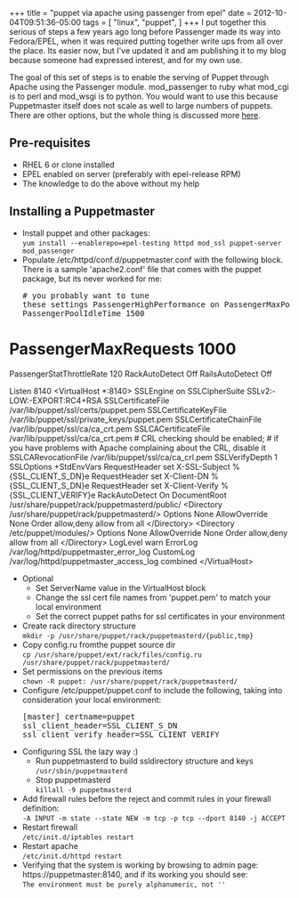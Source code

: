 +++
title = "puppet via apache using passenger from epel"
date = 2012-10-04T09:51:36-05:00
tags = [
  "linux",
  "puppet",
]
+++
I put together this serious of steps a few years ago long before Passenger made its way into Fedora/EPEL, when it was required putting together write ups from all over the place. Its easier now, but I've updated it and am publishing it to my blog because someone had expressed interest, and for my own use.

The goal of this set of steps is to enable the serving of Puppet through Apache using the Passenger module. mod\_passenger to ruby what mod\_cgi is to perl and mod_wsgi is to python. You would want to use this because Puppetmaster itself does not scale as well to large numbers of puppets. There are other options, but the whole thing is discussed more [here](http://projects.puppetlabs.com/projects/puppet/wiki/Puppet_Scalability).

## Pre-requisites

  * RHEL 6 or clone installed
  * EPEL enabled on server (preferably with epel-release RPM)
  * The knowledge to do the above without my help

## Installing a Puppetmaster

  * Install puppet and other packages:  
    `yum install --enablerepo=epel-testing httpd mod_ssl puppet-server mod_passenger` 
  * Populate /etc/httpd/conf.d/puppetmaster.conf with the following block. There is a sample 'apache2.conf' file that comes with the puppet package, but its never worked for me: <pre class="lang:default decode:true " ># you probably want to tune these settings
PassengerHighPerformance on
PassengerMaxPoolSize 12
PassengerPoolIdleTime 1500
# PassengerMaxRequests 1000
PassengerStatThrottleRate 120
RackAutoDetect Off
RailsAutoDetect Off

Listen 8140
&lt;VirtualHost *:8140&gt;
    SSLEngine on
    SSLCipherSuite SSLv2:-LOW:-EXPORT:RC4+RSA
    SSLCertificateFile /var/lib/puppet/ssl/certs/puppet.pem
    SSLCertificateKeyFile /var/lib/puppet/ssl/private_keys/puppet.pem
    SSLCertificateChainFile /var/lib/puppet/ssl/ca/ca_crt.pem
    SSLCACertificateFile /var/lib/puppet/ssl/ca/ca_crt.pem
    # CRL checking should be enabled;
    # if you have problems with Apache complaining about the CRL, disable it
    SSLCARevocationFile /var/lib/puppet/ssl/ca/ca_crl.pem
    SSLVerifyDepth 1
    SSLOptions +StdEnvVars
    RequestHeader set X-SSL-Subject %{SSL_CLIENT_S_DN}e
    RequestHeader set X-Client-DN %{SSL_CLIENT_S_DN}e
    RequestHeader set X-Client-Verify %{SSL_CLIENT_VERIFY}e
    RackAutoDetect On
    DocumentRoot /usr/share/puppet/rack/puppetmasterd/public/
    &lt;Directory /usr/share/puppet/rack/puppetmasterd/&gt;
        Options None
        AllowOverride None
        Order allow,deny
        allow from all
    &lt;/Directory&gt;
    &lt;Directory /etc/puppet/modules/&gt;
        Options None
        AllowOverride None
        Order allow,deny
        allow from all
    &lt;/Directory&gt;
    LogLevel warn
    ErrorLog /var/log/httpd/puppetmaster_error_log
    CustomLog /var/log/httpd/puppetmaster_access_log combined
&lt;/VirtualHost&gt;</pre>

  * Optional 
      * Set ServerName value in the VirtualHost block
      * Change the ssl cert file names from 'puppet.pem' to match your local environment
      * Set the correct puppet paths for ssl certificates in your environment
  * Create rack directory structure  
    `mkdir -p /usr/share/puppet/rack/puppetmasterd/{public,tmp}`
  * Copy config.ru fromthe puppet source dir  
    `cp /usr/share/puppet/ext/rack/files/config.ru /usr/share/puppet/rack/puppetmasterd/`
  * Set permissions on the previous items  
    `chown -R puppet: /usr/share/puppet/rack/puppetmasterd/`
  * Configure /etc/puppet/puppet.conf to include the following, taking into consideration your local environment: <pre class="lang:default decode:true " >[master]
certname=puppet
ssl_client_header=SSL_CLIENT_S_DN
ssl_client_verify_header=SSL_CLIENT_VERIFY
</pre>

  * Configuring SSL the lazy way :) 
      * Run puppetmasterd to build ssldirectory structure and keys  
        `/usr/sbin/puppetmasterd`
      * Stop puppetmasterd  
        `killall -9 puppetmasterd`
  * Add firewall rules before the reject and commit rules in your firewall definition:  
    `-A INPUT -m state --state NEW -m tcp -p tcp --dport 8140 -j ACCEPT` 
  * Restart firewall  
    `/etc/init.d/iptables restart` 
  * Restart apache  
    `/etc/init.d/httpd restart`
  * Verifying that the system is working by browsing to admin page: https://puppetmaster:8140, and if its working you should see:  
    `The environment must be purely alphanumeric, not ''`
